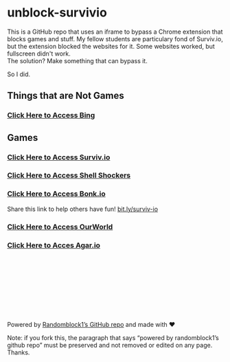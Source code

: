 # unblock-survivio
This is a GitHub repo that uses an iframe to bypass a Chrome extension that blocks games and stuff. My fellow students are particulary fond of Surviv.io, but the extension blocked the websites for it. Some websites worked, but fullscreen didn't work.
<br>
The solution? Make something that can bypass it.
<br>

So I did.
## Things that are Not Games
### [Click Here to Access Bing](https://randomblock1.github.io/unblock-survivio/bing.html "Note: you can’t click links")

## Games
### [Click Here to Access Surviv.io](https://randomblock1.github.io/unblock-survivio/survivio.html "Surviv.io Unblocked!")
### [Click Here to Access Shell Shockers](https://randomblock1.github.io/unblock-survivio/shellshockers.html "Shell Shockers Unblocked!")
### [Click Here to Access Bonk.io](https://randomblock1.github.io/unblock-survivio/bonk.html "Bonk.io Unblocked!")
Share this link to help others have fun! [bit.ly/surviv-io](http://bit.ly/surviv-io)
### [Click Here to Access OurWorld](https://randomblock1.github.io/unblock-survivio/ourworld.html "OurWorld Unblocked!")
### [Click Here to Acces Agar.io](https://github.com/gayM4n/RandomBlock1-s-Updated-Repository/blob/master/agario.html "Agar.io Unblocked!")
<br><br><br><br><br><br><br><br>

Powered by [Randomblock1’s GitHub repo](https://github.com/Randomblock1/unblock-survivio) and made with ❤️

Note: if you fork this, the paragraph that says “powered by randomblock1’s github repo” must be preserved and not removed or edited on any page. Thanks.
